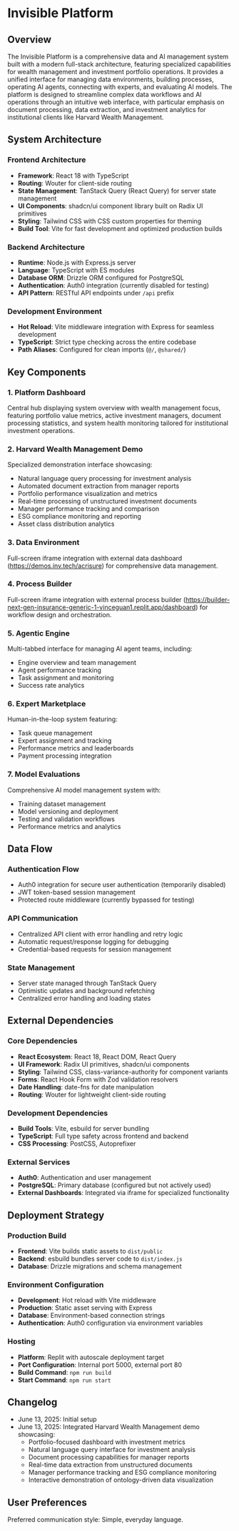 # Invisible Platform

## Overview

The Invisible Platform is a comprehensive data and AI management system built with a modern full-stack architecture, featuring specialized capabilities for wealth management and investment portfolio operations. It provides a unified interface for managing data environments, building processes, operating AI agents, connecting with experts, and evaluating AI models. The platform is designed to streamline complex data workflows and AI operations through an intuitive web interface, with particular emphasis on document processing, data extraction, and investment analytics for institutional clients like Harvard Wealth Management.

## System Architecture

### Frontend Architecture
- **Framework**: React 18 with TypeScript
- **Routing**: Wouter for client-side routing
- **State Management**: TanStack Query (React Query) for server state management
- **UI Components**: shadcn/ui component library built on Radix UI primitives
- **Styling**: Tailwind CSS with CSS custom properties for theming
- **Build Tool**: Vite for fast development and optimized production builds

### Backend Architecture
- **Runtime**: Node.js with Express.js server
- **Language**: TypeScript with ES modules
- **Database ORM**: Drizzle ORM configured for PostgreSQL
- **Authentication**: Auth0 integration (currently disabled for testing)
- **API Pattern**: RESTful API endpoints under `/api` prefix

### Development Environment
- **Hot Reload**: Vite middleware integration with Express for seamless development
- **TypeScript**: Strict type checking across the entire codebase
- **Path Aliases**: Configured for clean imports (`@/`, `@shared/`)

## Key Components

### 1. Platform Dashboard
Central hub displaying system overview with wealth management focus, featuring portfolio value metrics, active investment managers, document processing statistics, and system health monitoring tailored for institutional investment operations.

### 2. Harvard Wealth Management Demo
Specialized demonstration interface showcasing:
- Natural language query processing for investment analysis
- Automated document extraction from manager reports
- Portfolio performance visualization and metrics
- Real-time processing of unstructured investment documents
- Manager performance tracking and comparison
- ESG compliance monitoring and reporting
- Asset class distribution analytics

### 3. Data Environment
Full-screen iframe integration with external data dashboard (https://demos.inv.tech/acrisure) for comprehensive data management.

### 4. Process Builder
Full-screen iframe integration with external process builder (https://builder-next-gen-insurance-generic-1-vinceguan1.replit.app/dashboard) for workflow design and orchestration.

### 5. Agentic Engine
Multi-tabbed interface for managing AI agent teams, including:
- Engine overview and team management
- Agent performance tracking
- Task assignment and monitoring
- Success rate analytics

### 6. Expert Marketplace
Human-in-the-loop system featuring:
- Task queue management
- Expert assignment and tracking
- Performance metrics and leaderboards
- Payment processing integration

### 7. Model Evaluations
Comprehensive AI model management system with:
- Training dataset management
- Model versioning and deployment
- Testing and validation workflows
- Performance metrics and analytics

## Data Flow

### Authentication Flow
- Auth0 integration for secure user authentication (temporarily disabled)
- JWT token-based session management
- Protected route middleware (currently bypassed for testing)

### API Communication
- Centralized API client with error handling and retry logic
- Automatic request/response logging for debugging
- Credential-based requests for session management

### State Management
- Server state managed through TanStack Query
- Optimistic updates and background refetching
- Centralized error handling and loading states

## External Dependencies

### Core Dependencies
- **React Ecosystem**: React 18, React DOM, React Query
- **UI Framework**: Radix UI primitives, shadcn/ui components
- **Styling**: Tailwind CSS, class-variance-authority for component variants
- **Forms**: React Hook Form with Zod validation resolvers
- **Date Handling**: date-fns for date manipulation
- **Routing**: Wouter for lightweight client-side routing

### Development Dependencies
- **Build Tools**: Vite, esbuild for server bundling
- **TypeScript**: Full type safety across frontend and backend
- **CSS Processing**: PostCSS, Autoprefixer

### External Services
- **Auth0**: Authentication and user management
- **PostgreSQL**: Primary database (configured but not actively used)
- **External Dashboards**: Integrated via iframe for specialized functionality

## Deployment Strategy

### Production Build
- **Frontend**: Vite builds static assets to `dist/public`
- **Backend**: esbuild bundles server code to `dist/index.js`
- **Database**: Drizzle migrations and schema management

### Environment Configuration
- **Development**: Hot reload with Vite middleware
- **Production**: Static asset serving with Express
- **Database**: Environment-based connection strings
- **Authentication**: Auth0 configuration via environment variables

### Hosting
- **Platform**: Replit with autoscale deployment target
- **Port Configuration**: Internal port 5000, external port 80
- **Build Command**: `npm run build`
- **Start Command**: `npm run start`

## Changelog
- June 13, 2025: Initial setup
- June 13, 2025: Integrated Harvard Wealth Management demo showcasing:
  - Portfolio-focused dashboard with investment metrics
  - Natural language query interface for investment analysis
  - Document processing capabilities for manager reports
  - Real-time data extraction from unstructured documents
  - Manager performance tracking and ESG compliance monitoring
  - Interactive demonstration of ontology-driven data visualization

## User Preferences
Preferred communication style: Simple, everyday language.